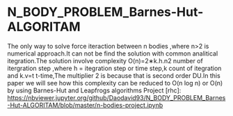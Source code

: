 # N_BODY_PROBLEM_Barnes-Hut-ALGORITAM



 The only way to solve force iteraction between n bodies ,where n>2 is numerical approach.It can not be find the solution with common analitical itegration.The solution involve complexity O(n)=2∗k.h.n2 number of itergration step ,where h = itegration step or time step,k count of itegration and k.v=t t-time,The multiplier 2 is because that is second order DU.In this paper we will see how this complexity can be reduced to O(n log n) or O(n) by using Barnes-Hut and Leapfrogs algorithms
Project [rhc]: https://nbviewer.jupyter.org/github/Daodavid93/N_BODY_PROBLEM_Barnes-Hut-ALGORITAM/blob/master/n-bodies-project.ipynb
